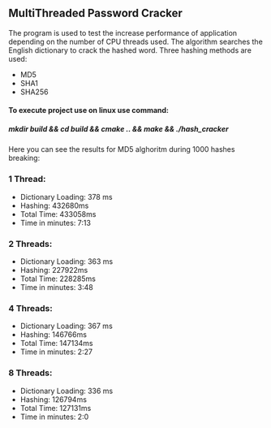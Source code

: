 ## MultiThreaded Password Cracker

The program is used to test the increase performance of application depending on the number of CPU threads used. 
The algorithm searches the English dictionary to crack the hashed word.
Three hashing methods are used:
- MD5
- SHA1
- SHA256

#### To execute project use on linux use command:

##### mkdir build && cd build && cmake .. && make && ./hash_cracker


Here you can see the results for MD5 alghoritm during 1000 hashes breaking:

### 1 Thread:
- Dictionary Loading: 378 ms
- Hashing:            432680ms
- Total Time:         433058ms       
- Time in minutes:    7:13


### 2 Threads:
- Dictionary Loading: 363 ms
- Hashing:            227922ms
- Total Time:         228285ms        
- Time in minutes:    3:48


### 4 Threads:
- Dictionary Loading: 367 ms
- Hashing:            146766ms
- Total Time:         147134ms         
- Time in minutes:    2:27


### 8 Threads:
- Dictionary Loading: 336 ms
- Hashing:            126794ms
- Total Time:         127131ms
- Time in minutes:    2:0
